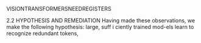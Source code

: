 VISIONTRANSFORMERSNEEDREGISTERS

2.2 HYPOTHESIS AND REMEDIATION Having made these observations, we make the following hypothesis: large, suff i ciently trained mod-els learn to recognize redundant tokens,